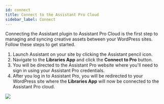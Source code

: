 ```yaml
---
id: connect
title: Connect to the Assistant Pro Cloud
sidebar_label: Connect
---
```


Connecting the Assistant plugin to Assistant Pro Cloud is the first step to managing and syncing creative assets between your WordPress sites. Follow these steps to get started.

1. Launch Assistant on your site by clicking the Assistant pencil icon.
2. Navigate to the **Libraries App** and click the **Connect to Pro** button.
3. You will be directed to the Assistant Pro website where you'll need to sign in using your Assistant Pro credentials.
4. After you log in to Assistant Pro, you will be redirected to your WordPress site where the **Libraries App** will now be connected to the Assistant Pro cloud.

![](/img/assistant/getting-started--connect--1.jpg)
